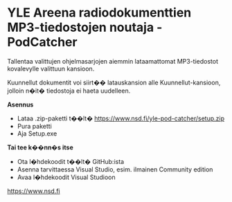 # YLE Areena radiodokumenttien MP3-tiedostojen noutaja - PodCatcher

Tallentaa valittujen ohjelmasarjojen aiemmin lataamattomat MP3-tiedostot kovalevylle valittuun kansioon.

Kuunnellut dokumentit voi siirt�� latauskansion alle Kuunnellut-kansioon, jolloin n�it� tiedostoja ei haeta uudelleen.

**Asennus**

* Lataa .zip-paketti t��lt� https://www.nsd.fi/yle-pod-catcher/setup.zip
* Pura paketti 
* Aja Setup.exe 

**Tai tee k��nn�s itse**

* Ota l�hdekoodit t��lt� GitHub:ista
* Asenna tarvittaessa Visual Studio, esim. ilmainen Community edition
* Avaa l�hdekoodit Visual Studioon

https://www.nsd.fi
